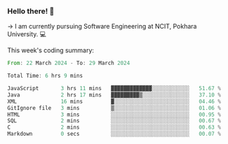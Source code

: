 ### Hello there! 👋

-> I am currently pursuing Software Engineering at NCIT, Pokhara University. 💻


This week's coding summary:
<!--START_SECTION:waka-->

```rust
From: 22 March 2024 - To: 29 March 2024

Total Time: 6 hrs 9 mins

JavaScript       3 hrs 11 mins   ▓▓▓▓▓▓▓▓▓▓▓▓▓░░░░░░░░░░░░   51.67 %
Java             2 hrs 17 mins   ▓▓▓▓▓▓▓▓▓▒░░░░░░░░░░░░░░░   37.10 %
XML              16 mins         ▓░░░░░░░░░░░░░░░░░░░░░░░░   04.46 %
GitIgnore file   3 mins          ▒░░░░░░░░░░░░░░░░░░░░░░░░   01.06 %
HTML             3 mins          ░░░░░░░░░░░░░░░░░░░░░░░░░   00.95 %
SQL              2 mins          ░░░░░░░░░░░░░░░░░░░░░░░░░   00.67 %
C                2 mins          ░░░░░░░░░░░░░░░░░░░░░░░░░   00.63 %
Markdown         0 secs          ░░░░░░░░░░░░░░░░░░░░░░░░░   00.07 %
```

<!--END_SECTION:waka-->
